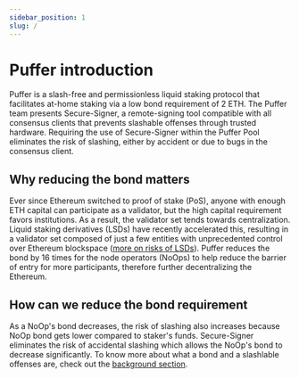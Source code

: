 ```yaml
---
sidebar_position: 1
slug: /
---
```


# Puffer introduction

Puffer is a slash-free and permissionless liquid staking protocol that facilitates at-home staking via a low bond
requirement of 2 ETH. The Puffer team presents Secure-Signer, a remote-signing tool compatible
with all consensus clients that prevents slashable offenses through trusted hardware. Requiring
the use of Secure-Signer within the Puffer Pool eliminates the risk of slashing, either by accident
or due to bugs in the consensus client.

## Why reducing the bond matters

Ever since Ethereum switched to proof of stake (PoS), anyone with enough ETH capital can participate as a validator, but the high capital requirement favors institutions. As a result, the validator set tends towards centralization.
Liquid staking derivatives (LSDs) have recently accelerated this, resulting in a validator set composed of just a few entities with unprecedented control over Ethereum blockspace ([more on risks of LSDs](https://notes.ethereum.org/@djrtwo/risks-of-lsd)).
Puffer reduces the bond by 16 times for the node operators (NoOps) to help reduce the barrier of entry for more participants, therefore further decentralizing the Ethereum.

## How can we reduce the bond requirement

As a NoOp's bond decreases, the risk of slashing also increases because NoOp bond gets lower compared to staker's funds. Secure-Signer eliminates the risk of accidental slashing which allows the NoOp's bond to decrease significantly. To know more about what a bond and a slashlable offenses are, check out the [background section](background/slash.md).
